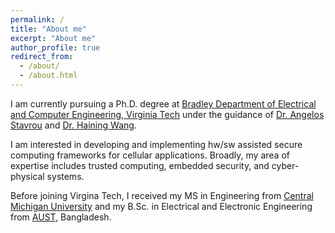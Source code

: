 ```yaml
---
permalink: /
title: "About me"
excerpt: "About me"
author_profile: true
redirect_from: 
  - /about/
  - /about.html
---
```


I am currently pursuing a Ph.D. degree at [Bradley Department of Electrical and Computer Engineering, Virginia Tech](https://ece.vt.edu/) under the guidance of [Dr. Angelos Stavrou](https://scholar.google.com/citations?user=hnuQ6PMAAAAJ&hl=en) and [Dr. Haining Wang](https://scholar.google.com/citations?user=tmOInzMAAAAJ&hl=en).

I am interested in developing and implementing hw/sw assisted secure computing frameworks for cellular applications. Broadly, my area of expertise includes trusted computing, embedded security, and cyber-physical systems.

Before joining Virgina Tech, I received my MS in Engineering from [Central Michigan University](https://www.cmich.edu/academics/colleges/college-science-engineering/departments-schools/school-of-engineering-and-technology) and my B.Sc. in Electrical and Electronic Engineering from [AUST](https://www.aust.edu/eee), Bangladesh.
